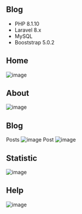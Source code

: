 ## Blog
- PHP 8.1.10
- Laravel 8.x
- MySQL
- Booststrap 5.0.2

## Home
![image](https://github.com/bintikholifah/Blog/assets/87049261/5433c4e9-34ef-438f-9dbd-1fd6a54dbc0e)
## About
![image](https://github.com/bintikholifah/Blog/assets/87049261/43456623-0251-48cc-b172-daddd69db7fa)
## Blog
Posts
![image](https://github.com/bintikholifah/Blog/assets/87049261/16269ace-97d0-419a-b866-136b57218047)
Post
![image](https://github.com/bintikholifah/Blog/assets/87049261/b019bfbc-d544-4b0f-a93a-502a678bc4bb)
## Statistic
![image](https://github.com/bintikholifah/Blog/assets/87049261/faee0fb9-7f6f-4efd-8898-603c61e5a6ce)
## Help
![image](https://github.com/bintikholifah/Blog/assets/87049261/affc6687-ea6a-4f47-9f24-8f58b757f832)
